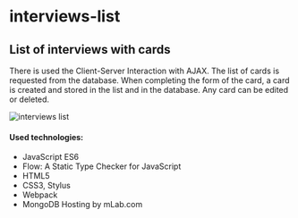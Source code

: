 # interviews-list

## List of interviews with cards

There is used the Client-Server Interaction with AJAX. The list of cards is requested from the database. When completing the form of the card, a card is created and stored in the list and in the database. Any card can be edited or deleted.

![interviews list](https://user-images.githubusercontent.com/33943034/39087377-e0d2584e-45a8-11e8-8dea-862ac57ef6b2.png)

#### Used technologies:
  - JavaScript ES6
  - Flow: A Static Type Checker for JavaScript
  - HTML5
  - CSS3, Stylus
  - Webpack
  - MongoDB Hosting by mLab.com
